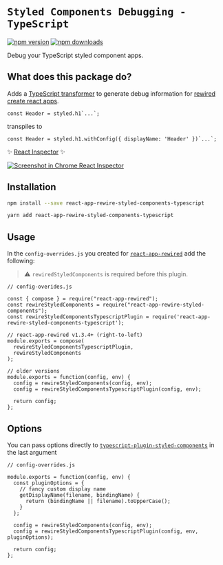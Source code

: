 # `Styled Components Debugging - TypeScript`

[![npm version](https://img.shields.io/npm/v/react-app-rewire-styled-components-typescript.svg)](https://www.npmjs.com/package/react-app-rewire-styled-components-typescript)
[![npm downloads](https://img.shields.io/npm/dt/react-app-rewire-styled-components-typescript.svg)](https://www.npmjs.com/package/react-app-rewire-styled-components-typescript)

Debug your TypeScript styled component apps.

## What does this package do?

Adds a [TypeScript transformer](https://github.com/Igorbek/typescript-plugin-styled-components) to generate debug information for [rewired](https://github.com/wmonk/create-react-app-typescript) [create react apps](https://github.com/wmonk/create-react-app-typescript).

```JS
const Header = styled.h1`...`;
```

transpiles to

```JS
const Header = styled.h1.withConfig({ displayName: 'Header' })`...`;
```

✨ [React Inspector](https://chrome.google.com/webstore/detail/react-developer-tools/fmkadmapgofadopljbjfkapdkoienihi) ✨

[![Screenshot in Chrome React Inspector](https://imgur.com/oQzmksl.png "Screenshot in Chrome React Inspector")](https://imgur.com/cK6LE2j.png)

## Installation

```sh
npm install --save react-app-rewire-styled-components-typescript
```
```sh
yarn add react-app-rewire-styled-components-typescript
```

## Usage

In the `config-overrides.js` you created for [`react-app-rewired`](https://github.com/timarney/react-app-rewired) add the following:

> ⚠️ `rewiredStyledComponents` is required before this plugin.

```JS
// config-overides.js

const { compose } = require("react-app-rewired");
const rewireStyledComponents = require("react-app-rewire-styled-components");
const rewireStyledComponentsTypescriptPlugin = require('react-app-rewire-styled-components-typescript');

// react-app-rewired v1.3.4+ (right-to-left)
module.exports = compose(
  rewireStyledComponentsTypescriptPlugin,
  rewireStyledComponents
);

// older versions
module.exports = function(config, env) {
  config = rewireStyledComponents(config, env);
  config = rewireStyledComponentsTypescriptPlugin(config, env);

  return config;
};
```

## Options

You can pass options directly to [`typescript-plugin-styled-components`](https://github.com/Igorbek/typescript-plugin-styled-components) in the last argument

```JS
// config-overrides.js

module.exports = function(config, env) {
  const pluginOptions = {
    // fancy custom display name
    getDisplayName(filename, bindingName) {
      return (bindingName || filename).toUpperCase();
    }
  };

  config = rewireStyledComponents(config, env);
  config = rewireStyledComponentsTypescriptPlugin(config, env, pluginOptions);

  return config;
};
```

